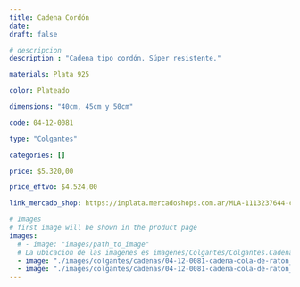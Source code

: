 ```yaml
---
title: Cadena Cordón
date: 
draft: false

# descripcion
description : "Cadena tipo cordón. Súper resistente."

materials: Plata 925

color: Plateado

dimensions: "40cm, 45cm y 50cm"

code: 04-12-0081

type: "Colgantes"

categories: []

price: $5.320,00

price_eftvo: $4.524,00

link_mercado_shop: https://inplata.mercadoshops.com.ar/MLA-1113237644-cadena-de-plata-cordón-_JM

# Images
# first image will be shown in the product page
images:
  # - image: "images/path_to_image"
  # La ubicacion de las imagenes es imagenes/Colgantes/Colgantes.Cadenas/04-12-0081-cadena-cordon
  - image: "./images/colgantes/cadenas/04-12-0081-cadena-cola-de-raton_a.JPG"
  - image: "./images/colgantes/cadenas/04-12-0081-cadena-cola-de-raton_b.JPG"
---
```

